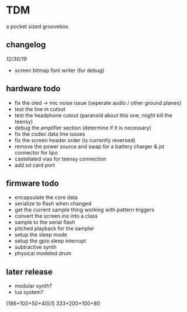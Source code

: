 # TDM

a pocket sized groovebox.

## changelog

*12/30/19*
- screen bitmap font writer (for debug)

## hardware todo
- fix the oled -> mic noise issue (seperate audio / other ground planes)
- test the line in cutout
- test the headphone cutout (paranoid about this one, might kill the teensy)
- debug the amplifier section (determine if it is necessary)
- fix the codec data line issues
- fix the screen header order (is currently reversed)
- remove the power source and swap for a battery charger & jst connector for lipo
- castellated vias for teensy connection
- add sd card port

## firmware todo

- encapsulate the core data
- serialize to flash when changed
- get the current sample thing working with pattern triggers
- convert the screen.ino into a class
- sample to the serial flash
- pitched playback for the sampler
- setup the sleep mode
- setup the gpio sleep interrupt
- subtractive synth
- physical modeled drum

## later release

- modular synth?
- lua system?

(186+100+50+40)/5
333+200+100+80